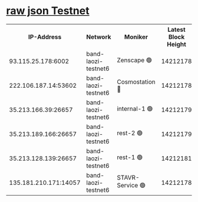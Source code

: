 
[raw json Testnet](https://rpc-check.bandt.stavr.tech/bandt/rpcbandt_result.json)
=

<table><tr><th>IP-Address</th><th>Network</th><th>Moniker</th><th>Latest Block Height</th><th>Earliest Block Height</th><th>Catching Up</th><th>Tx Index</th><th>Voting Power</th><th>Scan Time</th></tr><tr><td>93.115.25.178:6002</td><td>band-laozi-testnet6</td><td>Zenscape 🟢</td><td>14212178</td><td>12460001</td><td>False</td><td>on</td><td>0</td><td>2023-12-25T16:06:30.637187937UTC</td></tr><tr><td>222.106.187.14:53602</td><td>band-laozi-testnet6</td><td>Cosmostation 🔴</td><td>14212178</td><td>13177501</td><td>False</td><td>on</td><td>2203223</td><td>2023-12-25T16:06:32.413911404UTC</td></tr><tr><td>35.213.166.39:26657</td><td>band-laozi-testnet6</td><td>internal-1 🟢</td><td>14212179</td><td>14112179</td><td>False</td><td>on</td><td>0</td><td>2023-12-25T16:06:33.668579110UTC</td></tr><tr><td>35.213.189.166:26657</td><td>band-laozi-testnet6</td><td>rest-2 🟢</td><td>14212179</td><td>14112179</td><td>False</td><td>on</td><td>0</td><td>2023-12-25T16:06:34.830906650UTC</td></tr><tr><td>35.213.128.139:26657</td><td>band-laozi-testnet6</td><td>rest-1 🟢</td><td>14212181</td><td>14112181</td><td>False</td><td>on</td><td>0</td><td>2023-12-25T16:06:40.127517961UTC</td></tr><tr><td>135.181.210.171:14057</td><td>band-laozi-testnet6</td><td>STAVR-Service 🟢</td><td>14212178</td><td>14205001</td><td>False</td><td>on</td><td>0</td><td>2023-12-25T16:06:30.979540561UTC</td></tr></table>
